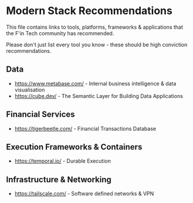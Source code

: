# Modern Stack Recommendations

This file contains links to tools, platforms, frameworks & applications that the F'in Tech community has recommended.

Please don't just list every tool you know - these should be high conviction recommendations.


## Data
- https://www.metabase.com/ - Internal business intelligence & data visualisation
- https://cube.dev/ - The Semantic Layer for Building Data Applications

## Financial Services
- https://tigerbeetle.com/ - Financial Transactions Database

## Execution Frameworks & Containers
- https://temporal.io/ - Durable Execution
 
## Infrastructure & Networking
- https://tailscale.com/ - Software defined networks & VPN
